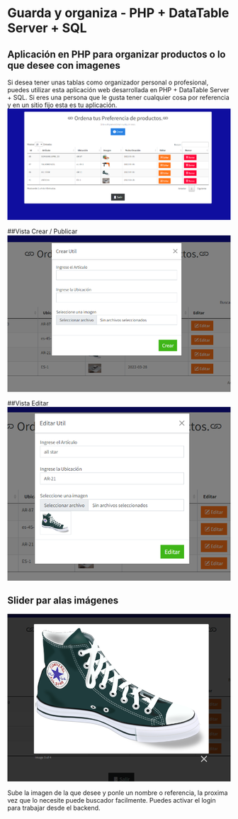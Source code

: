 # Guarda y organiza - PHP + DataTable Server + SQL
## Aplicación en PHP para organizar productos o lo que desee con imagenes</br>
Si desea tener unas tablas como organizador personal o profesional, puedes utilizar esta aplicación web desarrollada en PHP + DataTable Server + SQL.
Si eres una persona que le gusta tener cualquier cosa por referencia y en un sitio fijo esta es tu aplicación.
![Alt text](https://raw.githubusercontent.com/Garri7/save-and-remember/main/capturas/captura1.PNG)

##Vista Crear / Publicar
![Alt text](https://raw.githubusercontent.com/Garri7/save-and-remember/main/capturas/captura2.PNG)

##Vista Editar
![Alt text](https://raw.githubusercontent.com/Garri7/save-and-remember/main/capturas/captura3.PNG)

## Slider par alas imágenes
![Alt text](https://raw.githubusercontent.com/Garri7/save-and-remember/main/capturas/captura4.PNG)

Sube la imagen de la que desee y ponle un nombre o referencia, la proxima vez que lo necesite puede buscador facilmente.
Puedes activar el login para trabajar desde el backend.


